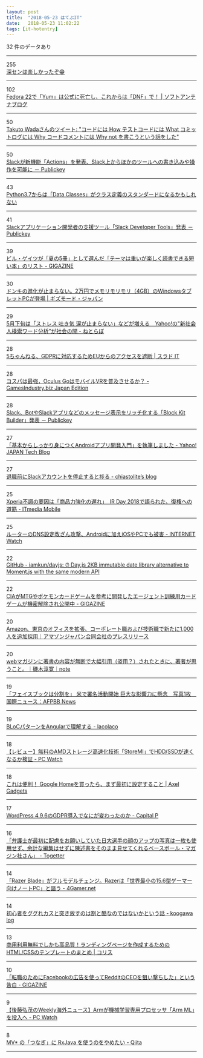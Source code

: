 ```yaml
---
layout: post
title:  "2018-05-23 はてぶIT"
date:   2018-05-23 11:02:22
tags: [it-hotentry]
---
```

32 件のデータあり

<hr><div class="row">
<div class="col-1"><span class="badge badge-pill badge-success h2">255</span></div>
<div class="col-11"><a href='https://anond.hatelabo.jp/20180522233419' target='_blank'>深センは楽しかったぞ😁</a></div>
</div>
<hr>
<div class="row">
<div class="col-1"><span class="badge badge-pill badge-success h2">102</span></div>
<div class="col-11"><a href='https://www.softantenna.com/wp/unix/yum-is-dead/' target='_blank'>Fedora 22で「Yum」は公式に死亡し、これからは「DNF」で！ | ソフトアンテナブログ</a></div>
</div>
<hr>
<div class="row">
<div class="col-1"><span class="badge badge-pill badge-success h2">50</span></div>
<div class="col-11"><a href='http://twitter.com/t_wada/status/904916106153828352' target='_blank'>Takuto Wadaさんのツイート: "コードには How テストコードには What コミットログには Why コードコメントには Why not を書こうという話をした"</a></div>
</div>
<hr>
<div class="row">
<div class="col-1"><span class="badge badge-pill badge-success h2">50</span></div>
<div class="col-11"><a href='https://www.publickey1.jp/blog/18/slackactionsslack.html' target='_blank'>Slackが新機能「Actions」を発表、Slack上からほかのツールへの書き込みや操作を可能に － Publickey</a></div>
</div>
<hr>
<div class="row">
<div class="col-1"><span class="badge badge-pill badge-success h2">43</span></div>
<div class="col-11"><a href='https://qiita.com/tag1216/items/13b032348c893667862a' target='_blank'>Python3.7からは「Data Classes」がクラス定義のスタンダードになるかもしれない</a></div>
</div>
<hr>
<div class="row">
<div class="col-1"><span class="badge badge-pill badge-success h2">41</span></div>
<div class="col-11"><a href='https://www.publickey1.jp/blog/18/slackslack_developer_tools.html' target='_blank'>Slackアプリケーション開発者の支援ツール「Slack Developer Tools」発表 － Publickey</a></div>
</div>
<hr>
<div class="row">
<div class="col-1"><span class="badge badge-pill badge-success h2">39</span></div>
<div class="col-11"><a href='https://gigazine.net/news/20180522-5-books-worth-reading-summer/' target='_blank'>ビル・ゲイツが「夏の5冊」として選んだ「テーマは重いが楽しく読書できる短い本」のリスト - GIGAZINE</a></div>
</div>
<hr>
<div class="row">
<div class="col-1"><span class="badge badge-pill badge-success h2">30</span></div>
<div class="col-11"><a href='https://www.gizmodo.jp/2018/05/donki-pc-rm-f106-sr.html' target='_blank'>ドンキの進化が止まらない。2万円でメモリモリモリ（4GB）のWindowsタブレットPCが登場 | ギズモード・ジャパン</a></div>
</div>
<hr>
<div class="row">
<div class="col-1"><span class="badge badge-pill badge-success h2">29</span></div>
<div class="col-11"><a href='http://nlab.itmedia.co.jp/nl/articles/1805/22/news072.html' target='_blank'>5月下旬は「ストレス 吐き気 涙が止まらない」などが増える　Yahoo!の"新社会人検索ワード分析”が社会の闇 - ねとらぼ</a></div>
</div>
<hr>
<div class="row">
<div class="col-1"><span class="badge badge-pill badge-success h2">28</span></div>
<div class="col-11"><a href='https://it.srad.jp/story/18/05/22/0455238/' target='_blank'>5ちゃんねる、GDPRに対応するためEUからのアクセスを遮断 | スラド IT</a></div>
</div>
<hr>
<div class="row">
<div class="col-1"><span class="badge badge-pill badge-success h2">28</span></div>
<div class="col-11"><a href='http://jp.gamesindustry.biz/article/1805/18051802/' target='_blank'>コスパは最強，Oculus GoはモバイルVRを普及させるか？ - GamesIndustry.biz Japan Edition</a></div>
</div>
<hr>
<div class="row">
<div class="col-1"><span class="badge badge-pill badge-success h2">28</span></div>
<div class="col-11"><a href='https://www.publickey1.jp/blog/18/slackbotslackblock_kit_builder.html' target='_blank'>Slack、BotやSlackアプリなどのメッセージ表示をリッチ化する「Block Kit Builder」発表 － Publickey</a></div>
</div>
<hr>
<div class="row">
<div class="col-1"><span class="badge badge-pill badge-success h2">27</span></div>
<div class="col-11"><a href='https://techblog.yahoo.co.jp/android/201805_kuroobi_book/' target='_blank'>「基本からしっかり身につくAndroidアプリ開発入門」を執筆しました - Yahoo! JAPAN Tech Blog</a></div>
</div>
<hr>
<div class="row">
<div class="col-1"><span class="badge badge-pill badge-success h2">27</span></div>
<div class="col-11"><a href='https://chiastolite.hatenablog.com/entry/2018/05/22/163033' target='_blank'>退職前にSlackアカウントを停止すると捗る - chiastolite’s blog</a></div>
</div>
<hr>
<div class="row">
<div class="col-1"><span class="badge badge-pill badge-success h2">25</span></div>
<div class="col-11"><a href='http://www.itmedia.co.jp/mobile/articles/1805/22/news139.html' target='_blank'>Xperia不調の要因は「商品力強化の遅れ」　IR Day 2018で語られた、復権への道筋 - ITmedia Mobile</a></div>
</div>
<hr>
<div class="row">
<div class="col-1"><span class="badge badge-pill badge-success h2">25</span></div>
<div class="col-11"><a href='https://internet.watch.impress.co.jp/docs/news/1123223.html' target='_blank'>ルーターのDNS設定改ざん攻撃、Androidに加えiOSやPCでも被害 - INTERNET Watch</a></div>
</div>
<hr>
<div class="row">
<div class="col-1"><span class="badge badge-pill badge-success h2">22</span></div>
<div class="col-11"><a href='https://github.com/iamkun/dayjs' target='_blank'>GitHub - iamkun/dayjs: ⏰ Day.js 2KB immutable date library alternative to Moment.js with the same modern API</a></div>
</div>
<hr>
<div class="row">
<div class="col-1"><span class="badge badge-pill badge-success h2">22</span></div>
<div class="col-11"><a href='https://gigazine.net/news/20180522-cia-card-game-collection-deck/' target='_blank'>CIAがMTGやポケモンカードゲームを参考に開発したエージェント訓練用カードゲームが機密解除され公開中 - GIGAZINE</a></div>
</div>
<hr>
<div class="row">
<div class="col-1"><span class="badge badge-pill badge-success h2">20</span></div>
<div class="col-11"><a href='https://prtimes.jp/main/html/rd/p/000000815.000004612.html' target='_blank'>Amazon、東京のオフィスを拡張、コーポレート職および技術職で新たに1,000人を追加採用｜アマゾンジャパン合同会社のプレスリリース</a></div>
</div>
<hr>
<div class="row">
<div class="col-1"><span class="badge badge-pill badge-success h2">20</span></div>
<div class="col-11"><a href='https://note.mu/pennahito/n/n9300f52f5e79' target='_blank'>webマガジンに著書の内容が無断で大幅引用（盗用？）されたときに、著者が思うこと。｜磯木淳寛｜note</a></div>
</div>
<hr>
<div class="row">
<div class="col-1"><span class="badge badge-pill badge-success h2">19</span></div>
<div class="col-11"><a href='http://www.afpbb.com/articles/-/3175493' target='_blank'>「フェイスブックは分割を」 米で署名活動開始 巨大な影響力に懸念　写真1枚　国際ニュース：AFPBB News</a></div>
</div>
<hr>
<div class="row">
<div class="col-1"><span class="badge badge-pill badge-success h2">19</span></div>
<div class="col-11"><a href='https://lacolaco.hatenablog.com/entry/2018/05/22/194805' target='_blank'>BLoCパターンをAngularで理解する - lacolaco</a></div>
</div>
<hr>
<div class="row">
<div class="col-1"><span class="badge badge-pill badge-success h2">18</span></div>
<div class="col-11"><a href='https://pc.watch.impress.co.jp/docs/topic/review/1123034.html' target='_blank'>【レビュー】無料のAMDストレージ高速化技術「StoreMI」でHDD/SSDが速くなるか検証 - PC Watch</a></div>
</div>
<hr>
<div class="row">
<div class="col-1"><span class="badge badge-pill badge-success h2">18</span></div>
<div class="col-11"><a href='https://gadget.axelmedia.info/google-home%E6%9C%80%E5%88%9D%E3%81%AE%E8%A8%AD%E5%AE%9A/' target='_blank'>これは便利！ Google Homeを買ったら、まず最初に設定すること | Axel Gadgets</a></div>
</div>
<hr>
<div class="row">
<div class="col-1"><span class="badge badge-pill badge-success h2">17</span></div>
<div class="col-11"><a href='https://capitalp.jp/2018/05/22/how-wordpress-changed-by-gdpr/' target='_blank'>WordPress 4.9.6のGDPR導入でなにが変わったのか - Capital P</a></div>
</div>
<hr>
<div class="row">
<div class="col-1"><span class="badge badge-pill badge-success h2">16</span></div>
<div class="col-11"><a href='https://togetter.com/li/1229967' target='_blank'>「弁護士が最初に配慮をお願いしていた日大選手の顔のアップの写真は一枚も使用せず、余計な編集はせずに陳述書をそのまま見せてくれるベースボール・マガジン社さん」 - Togetter</a></div>
</div>
<hr>
<div class="row">
<div class="col-1"><span class="badge badge-pill badge-success h2">14</span></div>
<div class="col-11"><a href='http://www.4gamer.net/games/023/G002318/20180518045/' target='_blank'>「Razer Blade」がフルモデルチェンジ。Razerは「世界最小の15.6型ゲーマー向けノートPC」と謳う - 4Gamer.net</a></div>
</div>
<hr>
<div class="row">
<div class="col-1"><span class="badge badge-pill badge-success h2">14</span></div>
<div class="col-11"><a href='http://blog.koogawa.com/entry/2018/05/22/230023' target='_blank'>初心者をググれカスと突き放すのは割と酷なのではないかという話 - koogawa log</a></div>
</div>
<hr>
<div class="row">
<div class="col-1"><span class="badge badge-pill badge-success h2">13</span></div>
<div class="col-11"><a href='https://coliss.com/articles/build-websites/operation/work/responsive-landing-page-templates-papaya.html' target='_blank'>商用利用無料でしかも高品質！ランディングページを作成するためのHTML/CSSのテンプレートのまとめ | コリス</a></div>
</div>
<hr>
<div class="row">
<div class="col-1"><span class="badge badge-pill badge-success h2">10</span></div>
<div class="col-11"><a href='https://gigazine.net/news/20180523-how-targeted-ceo-facebook-ads/' target='_blank'>「転職のためにFacebookの広告を使ってRedditのCEOを狙い撃ちした」という告白 - GIGAZINE</a></div>
</div>
<hr>
<div class="row">
<div class="col-1"><span class="badge badge-pill badge-success h2">9</span></div>
<div class="col-11"><a href='https://pc.watch.impress.co.jp/docs/column/kaigai/1123327.html' target='_blank'>【後藤弘茂のWeekly海外ニュース】Armが機械学習専用プロセッサ「Arm ML」を投入へ - PC Watch</a></div>
</div>
<hr>
<div class="row">
<div class="col-1"><span class="badge badge-pill badge-success h2">8</span></div>
<div class="col-11"><a href='https://qiita.com/amay077/items/d4629f9d20ba36a1347e' target='_blank'>MV* の「つなぎ」に RxJava を使うのをやめたい - Qiita</a></div>
</div>
<hr>
